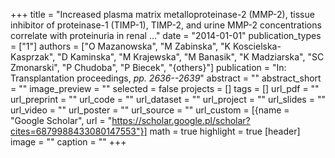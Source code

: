 +++
title = "Increased plasma matrix metalloproteinase-2 (MMP-2), tissue inhibitor of proteinase-1 (TIMP-1), TIMP-2, and urine MMP-2 concentrations correlate with proteinuria in renal …"
date = "2014-01-01"
publication_types = ["1"]
authors = ["O Mazanowska", "M Zabinska", "K Koscielska-Kasprzak", "D Kaminska", "M Krajewska", "M Banasik", "K Madziarska", "SC Zmonarski", "P Chudoba", "P Biecek", "{others}"]
publication = "In: Transplantation proceedings, _pp. 2636--2639_"
abstract = ""
abstract_short = ""
image_preview = ""
selected = false
projects = []
tags = []
url_pdf = ""
url_preprint = ""
url_code = ""
url_dataset = ""
url_project = ""
url_slides = ""
url_video = ""
url_poster = ""
url_source = ""
url_custom = [{name = "Google Scholar", url = "https://scholar.google.pl/scholar?cites=6879988433080147553"}]
math = true
highlight = true
[header]
image = ""
caption = ""
+++
